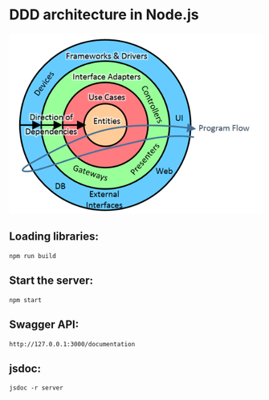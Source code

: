 # DDD architecture in Node.js

![img.png](img.png)


## Loading libraries:
```
npm run build
```

## Start the server:
```
npm start
```

## Swagger API:
```
http://127.0.0.1:3000/documentation
```

## jsdoc:
```
jsdoc -r server
```